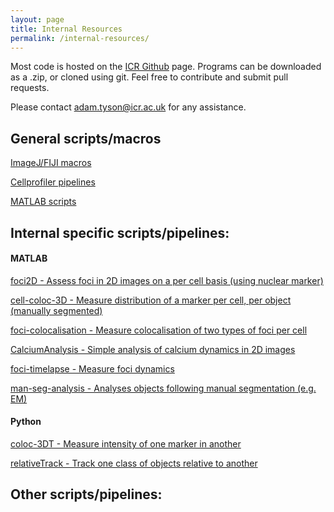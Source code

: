 ```yaml
---
layout: page
title: Internal Resources
permalink: /internal-resources/
---
```


Most code is hosted on the [ICR Github](https://github.com/ICR-analysis) page. Programs can be downloaded as a .zip, or cloned using git. Feel free to contribute and submit pull requests.

Please contact <adam.tyson@icr.ac.uk> for any assistance.

## General scripts/macros
[ImageJ/FIJI macros](https://github.com/ICR-analysis/FIJI_ICR)

[Cellprofiler pipelines](https://github.com/ICR-analysis/cellprofiler)

[MATLAB scripts](https://github.com/ICR-analysis/MATLAB_tools)
## Internal specific scripts/pipelines:
#### MATLAB

[foci2D - Assess foci in 2D images on a per cell basis (using nuclear marker)](https://github.com/ICR-analysis/foci2D)

[cell-coloc-3D - Measure distribution of a marker per cell, per object (manually segmented)](https://github.com/ICR-analysis/cell-coloc-3D)

[foci-colocalisation - Measure colocalisation of two types of foci per cell](https://github.com/ICR-analysis/foci-colocalisation)

[CalciumAnalysis - Simple analysis of calcium dynamics in 2D images](https://github.com/ICR-analysis/CalciumAnalysis)

[foci-timelapse - Measure foci dynamics](https://github.com/ICR-analysis/foci-timelapse)

[man-seg-analysis - Analyses objects following manual segmentation (e.g. EM)](https://github.com/ICR-analysis/man-seg-analysis)


#### Python
[coloc-3DT - Measure intensity of one marker in another](https://github.com/ICR-analysis/coloc-3DT)

[relativeTrack - Track one class of objects relative to another](https://github.com/ICR-analysis/relativeTrack)

## Other scripts/pipelines:
